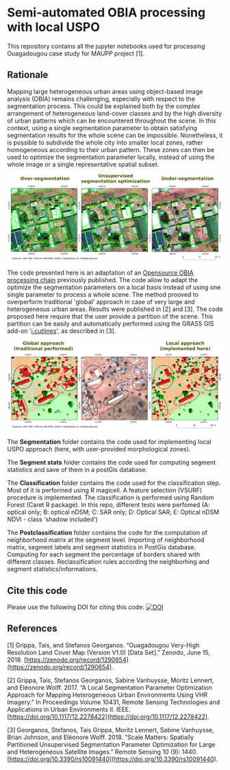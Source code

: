 # Semi-automated OBIA processing with local USPO
This repository contains all the jupyter notebooks used for processing Ouagadougou case study for MAUPP project [1]. 

## Rationale
Mapping large heterogeneous urban areas using object-based image analysis (OBIA) remains challenging, especially with respect to the segmentation process. This could be explained both by the complex arrangement of heterogeneous land-cover classes and by the high diversity of urban patterns which can be encountered throughout the scene. In this context, using a single segmentation parameter to obtain satisfying segmentation results for the whole scene can be impossible. Nonetheless, it is possible to subdivide the whole city into smaller local zones, rather homogeneous according to their urban pattern. These zones can then be used to optimize the segmentation parameter locally, instead of using the whole image or a single representative spatial subset.

![](illustration/USPO.png) 

The code presented here is an adaptation of an [Opensource OBIA processing chain](https://github.com/tgrippa/Opensource_OBIA_processing_chain) previously published. The code allow to adapt the optimize the segmentation parameters on a local basis instead of using one single parameter to process a whole scene. The method prooved to overperform traditional 'global' approach in case of very large and heterogeneous urban areas. Results were published in [2] and [3]. The code proposed here require that the user provide a partition of the scene. This partition can be easily and automatically performed using the GRASS GIS add-on '[i.cutlines](https://grass.osgeo.org/grass74/manuals/addons/i.cutlines.html)', as described in [3].

![](illustration/Diff_global_local_classif.png) 

The **Segmentation** folder contains the code used for implementing local USPO approach (here, with user-provided morphological zones).

The **Segment stats** folder contains the code used for computing segment statistics and save of them in a postGis database.

The **Classification** folder contains the code used for the classification step. Most of it is performed using R magicell. A feature selection (VSURF) procedure is implemented. The classification is performed using Random Forest (Caret R package). In this repo, different tests were perfomed (A: optical only; B: optical nDSM; C: SAR only; D: Optical SAR; E: Optical nDSM NDVI - class 'shadow included')

The **Postclassification** folder contains the code for the computation of neighborhood matrix at the segment level. Importing of neighborhood matrix, segment labels and segment statistics in PostGis database. Computing for each segment the percentage of borders shared with different classes. Reclassification rules according the neighborhing and segment statistics/informations. 

## Cite this code
Please use the following DOI for citing this code: [![DOI](https://zenodo.org/badge/116227939.svg)](https://zenodo.org/badge/latestdoi/116227939)


## References
[1] Grippa, Tais, and Stefanos Georganos. “Ouagadougou Very-High Resolution Land Cover Map (Version V1.0) [Data Set].” Zenodo, June 15, 2018. [https://zenodo.org/record/1290654](https://zenodo.org/record/1290654).

[2] Grippa, Tais, Stefanos Georganos, Sabine Vanhuysse, Moritz Lennert, and Eléonore Wolff. 2017. “A Local Segmentation Parameter Optimization Approach for Mapping Heterogeneous Urban Environments Using VHR Imagery.” In Proceedings Volume 10431, Remote Sensing Technologies and Applications in Urban Environments II. IEEE. [https://doi.org/10.1117/12.2278422](https://doi.org/10.1117/12.2278422).

[3] Georganos, Stefanos, Tais Grippa, Moritz Lennert, Sabine Vanhuysse, Brian Johnson, and Eléonore Wolff. 2018. “Scale Matters: Spatially Partitioned Unsupervised Segmentation Parameter Optimization for Large and Heterogeneous Satellite Images.” Remote Sensing 10 (9): 1440. [https://doi.org/10.3390/rs10091440](https://doi.org/10.3390/rs10091440).
